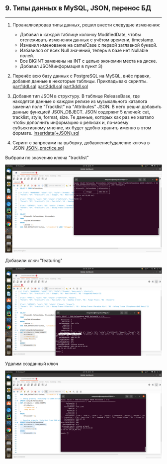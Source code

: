 ## 9. Типы данных в MySQL, JSON, перенос БД
---

1. Проанализировав типы данных, решил внести следущие изменения:
   * Добавил к каждой таблице колонку ModifiedDate, чтобы отслеживать изменения данных с учётом времени, timestamp.
   * Изменил именование на camelCase с первой заглавной буквой.
   * Избавился от всех Null значений, теперь в базе нет Nullable полей.
   * Все BIGINT заменены на INT с целью экономии места на диске.
   * Добавил JSON(информация в пункт 3)

2. Перенёс всю базу данных с PostgreSQL на MySQL, внёс правки, добавил данные в некоторые таблицы. Прикладываю скрипты. 
   [part1ddl.sql](https://github.com/maxyustus/RDBM_OTUS/blob/main/9.%20%D0%A2%D0%B8%D0%BF%D1%8B%20%D0%B4%D0%B0%D0%BD%D0%BD%D1%8B%D1%85%20%D0%B2%20MySQL%2C%20JSON%2C%20%D0%BF%D0%B5%D1%80%D0%B5%D0%BD%D0%BE%D1%81%20%D0%91%D0%94/archievedataddl.sql)
   [part2ddl.sql](https://github.com/maxyustus/RDBM_OTUS/blob/main/9.%20%D0%A2%D0%B8%D0%BF%D1%8B%20%D0%B4%D0%B0%D0%BD%D0%BD%D1%8B%D1%85%20%D0%B2%20MySQL%2C%20JSON%2C%20%D0%BF%D0%B5%D1%80%D0%B5%D0%BD%D0%BE%D1%81%20%D0%91%D0%94/customersdataddl.sql)
   [part3ddl.sql](https://github.com/maxyustus/RDBM_OTUS/blob/main/9.%20%D0%A2%D0%B8%D0%BF%D1%8B%20%D0%B4%D0%B0%D0%BD%D0%BD%D1%8B%D1%85%20%D0%B2%20MySQL%2C%20JSON%2C%20%D0%BF%D0%B5%D1%80%D0%B5%D0%BD%D0%BE%D1%81%20%D0%91%D0%94/suppliersdataddl.sql)

3. Добавил тип JSON в структуру. В таблице ReleaseBase, где находятся данные о каждом релизе из музыкального каталога заменил поле "Tracklist" на "Attributes" JSON. В него решил добавить данные функцией JSON_OBJECT. JSON содержит 5 ключей: cat, tracklist, style, format, size. Те данные, которых как раз не хватало чтобы дополнить информацию о релизах и, по-моему субъективному мнение, их будет удобно хранить именно в этом формате.
   [insertdata(+JSON).sql](https://github.com/maxyustus/RDBM_OTUS/blob/main/9.%20%D0%A2%D0%B8%D0%BF%D1%8B%20%D0%B4%D0%B0%D0%BD%D0%BD%D1%8B%D1%85%20%D0%B2%20MySQL%2C%20JSON%2C%20%D0%BF%D0%B5%D1%80%D0%B5%D0%BD%D0%BE%D1%81%20%D0%91%D0%94/insertdata.sql)

4. Скрипт с запросами на выборку, добавление/удаление ключа в JSON
   [JSON_practice.sql](https://github.com/maxyustus/RDBM_OTUS/blob/main/9.%20%D0%A2%D0%B8%D0%BF%D1%8B%20%D0%B4%D0%B0%D0%BD%D0%BD%D1%8B%D1%85%20%D0%B2%20MySQL%2C%20JSON%2C%20%D0%BF%D0%B5%D1%80%D0%B5%D0%BD%D0%BE%D1%81%20%D0%91%D0%94/JSON_Workout.sql)

Выбрали по значению ключа "tracklist"

![select](https://github.com/maxyustus/RDBM_OTUS/blob/main/9.%20%D0%A2%D0%B8%D0%BF%D1%8B%20%D0%B4%D0%B0%D0%BD%D0%BD%D1%8B%D1%85%20%D0%B2%20MySQL%2C%20JSON%2C%20%D0%BF%D0%B5%D1%80%D0%B5%D0%BD%D0%BE%D1%81%20%D0%91%D0%94/Screenshot%20from%202021-10-18%2022-35-16.png)

Добавили ключ "featuring"

![addingkey](https://github.com/maxyustus/RDBM_OTUS/blob/main/9.%20%D0%A2%D0%B8%D0%BF%D1%8B%20%D0%B4%D0%B0%D0%BD%D0%BD%D1%8B%D1%85%20%D0%B2%20MySQL%2C%20JSON%2C%20%D0%BF%D0%B5%D1%80%D0%B5%D0%BD%D0%BE%D1%81%20%D0%91%D0%94/Screenshot%20from%202021-10-18%2022-44-07.png)

Удалим созданный ключ

![removekey](https://github.com/maxyustus/RDBM_OTUS/blob/main/9.%20%D0%A2%D0%B8%D0%BF%D1%8B%20%D0%B4%D0%B0%D0%BD%D0%BD%D1%8B%D1%85%20%D0%B2%20MySQL%2C%20JSON%2C%20%D0%BF%D0%B5%D1%80%D0%B5%D0%BD%D0%BE%D1%81%20%D0%91%D0%94/Screenshot%20from%202021-10-18%2022-51-35.png)
